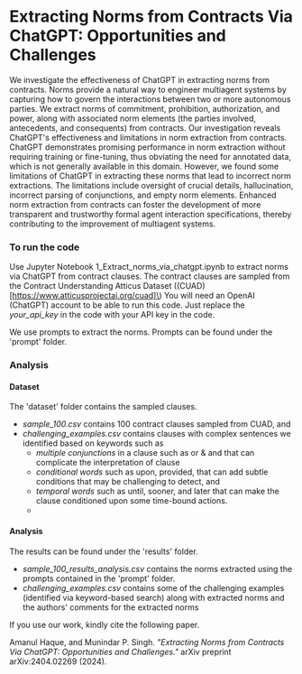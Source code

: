 # Extracting Norms from Contracts Via ChatGPT: Opportunities and Challenges

We investigate the effectiveness of ChatGPT in extracting norms from contracts. Norms provide a natural way to engineer multiagent systems by capturing how to govern the interactions between two or more autonomous parties. We extract norms of commitment, prohibition, authorization, and power, along with associated norm elements (the parties involved, antecedents, and consequents) from contracts. Our investigation reveals ChatGPT's effectiveness and limitations in norm extraction from contracts. ChatGPT demonstrates promising performance in norm extraction without requiring training or fine-tuning, thus obviating the need for annotated data, which is not generally available in this domain. However, we found some limitations of ChatGPT in extracting these norms that lead to incorrect norm extractions. The limitations include oversight of crucial details, hallucination, incorrect parsing of conjunctions, and empty norm elements. Enhanced norm extraction from contracts can foster the development of more transparent and trustworthy formal agent interaction specifications, thereby contributing to the improvement of multiagent systems.

### To run the code

Use Jupyter Notebook 1_Extract_norms_via_chatgpt.ipynb to extract norms via ChatGPT from contract clauses. The contract clauses are sampled from the Contract Understanding Atticus Dataset \((CUAD)[https://www.atticusprojectai.org/cuad]\)
You will need an OpenAI (ChatGPT) account to be able to run this code. Just replace the _your_api_key_ in the code with your API key in the code.

We use prompts to extract the norms. Prompts can be found under the 'prompt' folder.

### Analysis

#### Dataset

The 'dataset' folder contains the sampled clauses. 
- _sample_100.csv_ contains 100 contract clauses sampled from CUAD, and
- _challenging_examples.csv_ contains clauses with complex sentences we identified based on keywords such as
    - _multiple conjunctions_ in a clause such as or \& and that can complicate the interpretation of clause
    - _conditional words_ such as upon, provided, that can add subtle conditions that may be challenging to detect, and
    - _temporal words_ such as until, sooner, and later that can make the clause conditioned upon some time-bound actions.
    - 

#### Analysis

The results can be found under the 'results' folder.  
- _sample_100_results_analysis.csv_ contains the norms extracted using the prompts contained in the 'prompt' folder.
- _challenging_examples.csv_ contains some of the challenging examples (identified via keyword-based search) along with extracted norms and the authors' comments for the extracted norms

If you use our work, kindly cite the following paper.

Amanul Haque, and Munindar P. Singh. *"Extracting Norms from Contracts Via ChatGPT: Opportunities and Challenges."* arXiv preprint arXiv:2404.02269 (2024).
